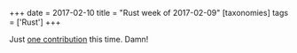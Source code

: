 +++
date = 2017-02-10
title = "Rust week of 2017-02-09"
[taxonomies]
tags = ['Rust']
+++

Just [one contribution] this time. Damn!

  [one contribution]: https://github.com/faradayio/boondock/pull/11
